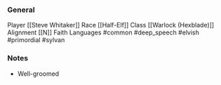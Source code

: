 
### General

Player [[Steve Whitaker]]
Race [[Half-Elf]]
Class [[Warlock (Hexblade)]]
Alignment [[N]]
Faith
Languages #common #deep_speech #elvish #primordial #sylvan

### Notes
- Well-groomed